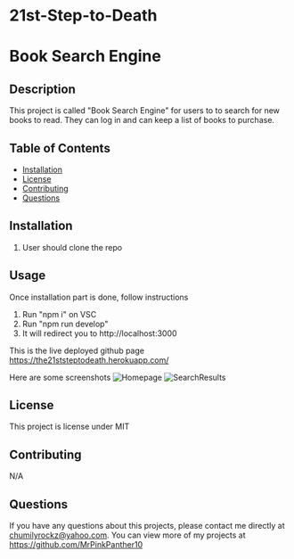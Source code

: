 # 21st-Step-to-Death

# Book Search Engine

## Description 
This project is called "Book Search Engine" for users to to search for new books to read. They can log in and can keep a list of books to purchase.

## Table of Contents
* [Installation](#installation)
* [License](#license)
* [Contributing](#contributing)
* [Questions](#questions)
    
## Installation 
1. User should clone the repo

## Usage 
Once installation part is done, follow instructions
1. Run "npm i" on VSC
2. Run "npm run develop"
3. It will redirect you to http://localhost:3000

This is the live deployed github page
https://the21ststeptodeath.herokuapp.com/

Here are some screenshots
![Homepage](https://user-images.githubusercontent.com/90013822/160303685-f50775b1-1f91-47cd-b895-3bde592f2bd9.JPG)
![SearchResults](https://user-images.githubusercontent.com/90013822/160303689-09266d3b-2a25-418e-b194-319dd89e01f8.JPG)




## License 
This project is license under MIT

## Contributing 
N/A
    
## Questions
If you have any questions about this projects, please contact me directly at chumilyrockz@yahoo.com. You can view more of my projects at https://github.com/MrPinkPanther10
